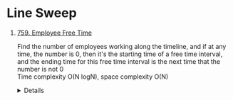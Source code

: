# Line Sweep
1. [759. Employee Free Time](https://leetcode.com/problems/employee-free-time)  
    
    Find the number of employees working along the timeline, and if at any time, the number is 0, then it's the starting time of a free time interval, and the ending time for this free time interval is the next time that the number is not 0  
    Time complexity O(N logN), space complexity O(N)
    <details>
        
        ```python
           def employeeFreeTime(self, schedule: '[[Interval]]') -> '[Interval]':
              counter = Counter()
              for intervals in schedule:
                  for interval in intervals:
                      counter[interval.start] += 1
                      counter[interval.end] -= 1
      
              startTime = -1
              workingCount = 0
              result = []
              for time, deltaCount in sorted(counter.items()):
                  workingCount += deltaCount
                  if workingCount == 0:
                      startTime = time
                  elif startTime != -1:
                      result.append(Interval(startTime, time))
                      startTime = -1
              return result     
        ```
    </details>
